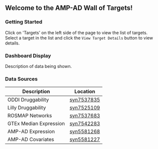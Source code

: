 ## Welcome to the AMP-AD Wall of Targets!

### Getting Started

Click on 'Targets' on the left side of the page to view the list of targets. Select a target in the list and click the `View Target Details` button to view details.

### Dashboard Display

Description of data being shown.

### Data Sources

Description | Location
------------|---------
ODDI Druggability | [syn7537835](https://www.synapse.org/#!Synapse:syn7537835)
Lilly Druggability | [syn7525109](https://www.synapse.org/#!Synapse:syn7525109)
ROSMAP Networks | [syn7537683](https://www.synapse.org/#!Synapse:syn7537683)
GTEx Median Expression | [syn7542283](https://www.synapse.org/#!Synapse:syn7542283)
AMP-AD Expression | [syn5581268](https://www.synapse.org/#!Synapse:syn5581268)
AMP-AD Covariates | [syn5581227](https://www.synapse.org/#!Synapse:syn5581227)

